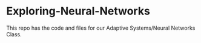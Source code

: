 # Exploring-Neural-Networks
This repo has the code and files for our Adaptive Systems/Neural Networks Class. 
